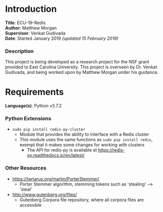 # Introduction
**Title**: ECU-19-Redis
<br />
**Author**: Matthew Morgan
<br />
**Supervisor**: Venkat Gudivada
<br />
**Date**: Started January 2019 _(updated 15 February 2019)_

### **Description**
This project is being developed as a research project for the NSF grant provided to East Carolina University. This project is overseen by Dr. Venkat Gudivada, and being worked upon by Matthew Morgan under his guidance.

# **Requirements**
**Language(s)**: Python v3.7.2

### **Python Extensions**
+ `sudo pip install redis-py-cluster`
  + Module that provides the ability to interface with a Redis cluster
  + This module uses the same functions as `sudo pip install redis`, exempt that it makes some changes for working with clusters
    + The API for redis-py is available at https://redis-py.readthedocs.io/en/latest/

### **Other Resources**
+ https://tartarus.org/martin/PorterStemmer/
  + Porter Stemmer algorithm, stemming tokens such as 'stealing' --> 'steal'
+ http://www.gutenberg.org/files/
  + Gutenberg Corpora file repository, where all corpora files are accessible